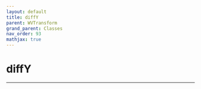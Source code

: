 ```yaml
---
layout: default
title: diffY
parent: WVTransform
grand_parent: Classes
nav_order: 93
mathjax: true
---
```


#  diffY




---

